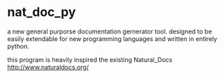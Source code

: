 # nat_doc_py
a new general purporse documentation gernerator tool.
designed to be easily extendable for new programming languages and 
written in entirely python.

this program is heavily inspired the existing Natural_Docs
<http://www.naturaldocs.org/>
